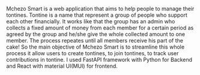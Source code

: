 Mchezo Smart is a web application that aims to help people to manage their tontines. 
Tontine is a name that represent a group of people who support each other financially.
It works like that the group has an admin who collects a fixed amount of money from each member for a certain period as agreed by the group and he/she give the whole collected amount to one member.
The process repeates until all members receive his part of the cake!
So the main objective of Mchezo Smart is to streamline this whole process 
it allow users to create tontines, to join tontines, to track user contributions in tontine.
I used FastAPI framework with Python for Backend
and React with material UI(MUI) for frontend.
